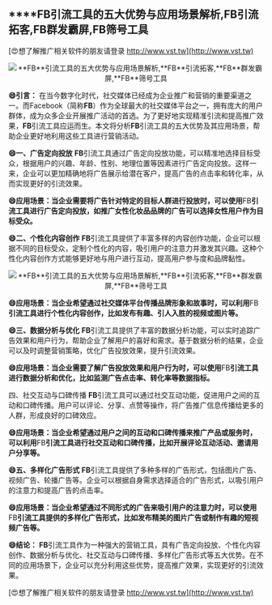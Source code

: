 ## ****FB**引流工具的五大优势与应用场景解析,**FB**引流拓客,**FB**群发霸屏,**FB**筛号工具**

[😍想了解推广相关软件的朋友请登录 http://www.vst.tw](http://www.vst.tw)

 <center><img src="https://vst.tw/MP4/tuiguang/png/4.png" alt="**FB**引流工具的五大优势与应用场景解析,**FB**引流拓客,**FB**群发霸屏,**FB**筛号工具"></center>

**😄引言：**
在当今数字化时代，社交媒体已经成为企业推广和营销的重要渠道之一。而Facebook（简称**FB**）作为全球最大的社交媒体平台之一，拥有庞大的用户群体，成为众多企业开展推广活动的首选。为了更好地实现精准引流和提高推广效果，**FB**引流工具应运而生。本文将分析**FB**引流工具的五大优势及其应用场景，帮助企业更好地利用这些工具进行营销活动。

**😄一、广告定向投放**
**FB**引流工具通过广告定向投放功能，可以精准地选择目标受众，根据用户的兴趣、年龄、性别、地理位置等因素进行广告定向投放。这样一来，企业可以更加精确地将广告展示给潜在客户，提高广告的点击率和转化率，从而实现更好的引流效果。

**😄应用场景：当企业需要将广告针对特定的目标人群进行投放时，可以使用**FB**引流工具进行广告定向投放，如推广女性化妆品品牌的广告可以选择女性用户作为目标受众。**

**😄二、个性化内容创作**
**FB**引流工具提供了丰富多样的内容创作功能，企业可以根据不同的目标受众，定制个性化的内容，吸引用户的注意力并激发其兴趣。这种个性化内容创作方式能够更好地与用户进行互动，提高用户参与度和品牌黏性。

 <center><img src="https://vst.tw/MP4/tuiguang/png/6.png" alt="**FB**引流工具的五大优势与应用场景解析,**FB**引流拓客,**FB**群发霸屏,**FB**筛号工具"></center>

**😄应用场景：当企业希望通过社交媒体平台传播品牌形象和故事时，可以利用**FB**引流工具进行个性化内容创作，比如发布有趣、引人入胜的视频或图片等。**

**😄三、数据分析与优化**
**FB**引流工具提供了丰富的数据分析功能，可以实时追踪广告效果和用户行为，帮助企业了解用户的喜好和需求。基于数据分析的结果，企业可以及时调整营销策略，优化广告投放效果，提升引流效果。

**😄应用场景：当企业需要了解广告投放效果和用户行为时，可以使用**FB**引流工具进行数据分析和优化，比如监测广告点击率、转化率等数据指标。**

四、社交互动与口碑传播
**FB**引流工具可以通过社交互动功能，促进用户之间的互动和口碑传播。用户可以评论、分享、点赞等操作，将广告推广信息传播给更多的人群，形成良好的口碑效应。

**😄应用场景：当企业希望通过用户之间的互动和口碑传播来推广产品或服务时，可以利用**FB**引流工具进行社交互动和口碑传播，比如开展评论互动活动、邀请用户分享等。**

**😄五、多样化广告形式**
**FB**引流工具提供了多种多样的广告形式，包括图片广告、视频广告、轮播广告等。企业可以根据自身需求选择适合的广告形式，以吸引用户的注意力和提高广告的点击率。

**😄应用场景：当企业希望通过不同形式的广告来吸引用户的注意力时，可以使用**FB**引流工具提供的多样化广告形式，比如发布精美的图片广告或制作有趣的短视频广告等。**

**😄结论：**
**FB**引流工具作为一种强大的营销工具，具有广告定向投放、个性化内容创作、数据分析与优化、社交互动与口碑传播、多样化广告形式等五大优势。在不同的应用场景下，企业可以充分利用这些优势，提高推广效果，实现更好的引流效果。

[😍想了解推广相关软件的朋友请登录 http://www.vst.tw](http://www.vst.tw)



